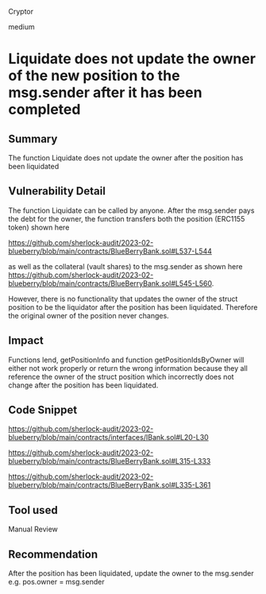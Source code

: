 Cryptor

medium

# Liquidate does not update the owner of the new position to the msg.sender after it has been completed

## Summary
The function Liquidate does not update the owner after the position has been liquidated 


## Vulnerability Detail
The function Liquidate can be called by anyone. After the msg.sender pays the debt for the owner, the function transfers both the position (ERC1155 token) shown here

 https://github.com/sherlock-audit/2023-02-blueberry/blob/main/contracts/BlueBerryBank.sol#L537-L544

  as well as the collateral (vault shares) to the msg.sender as shown here https://github.com/sherlock-audit/2023-02-blueberry/blob/main/contracts/BlueBerryBank.sol#L545-L560. 

However, there is no functionality that updates the owner of the struct position to be the liquidator after the position has been liquidated. Therefore the original owner of the position never changes.


## Impact
Functions lend, getPositionInfo and function getPositionIdsByOwner will  either not work properly or return the wrong information because they all reference the owner of the struct position which incorrectly does not change after the position has been liquidated.

## Code Snippet

https://github.com/sherlock-audit/2023-02-blueberry/blob/main/contracts/interfaces/IBank.sol#L20-L30

https://github.com/sherlock-audit/2023-02-blueberry/blob/main/contracts/BlueBerryBank.sol#L315-L333


https://github.com/sherlock-audit/2023-02-blueberry/blob/main/contracts/BlueBerryBank.sol#L335-L361



## Tool used

Manual Review

## Recommendation
After the position has been liquidated, update the owner to the msg.sender e.g. pos.owner = msg.sender
